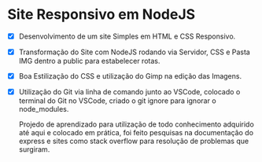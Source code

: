 # **Site Responsivo em NodeJS**

- [X] Desenvolvimento de um site Simples em HTML e CSS Responsivo.

- [X] Transformação do Site com NodeJS rodando via Servidor, CSS e Pasta IMG dentro a public para estabelecer rotas.

- [X] Boa Estilização do CSS e utilização do Gimp na edição das Imagens.

- [X] Utilização do Git via linha de comando junto ao VSCode, colocado o terminal 
do Git no VSCode, criado o git ignore para ignorar o node_modules. 

    Projedo de aprendizado para utilização de todo conhecimento adquirido até aqui e colocado em prática, foi feito 
pesquisas na documentação do express e sites como stack overflow para resolução de problemas que surgiram.